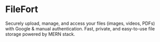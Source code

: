 # FileFort
 Securely upload, manage, and access your files (images, videos, PDFs) with Google &amp; manual authentication. Fast, private, and easy-to-use file storage powered by MERN stack.
